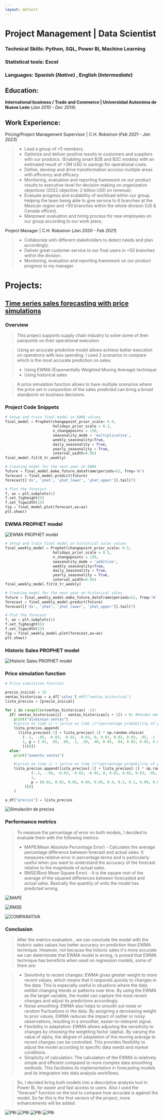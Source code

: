 ```yaml
---
layout: default
---
```

# Project Management | Data Scientist

### Technical Skills: Python, SQL, Power Bi, Machine Learning

### Statistical tools: Excel

### Languages: Spanish (_Native_) , English (_Intermediate_)


## Education:
**International business / Trade and Commerce | Universidad Autonóma de Nuevo León** (_Jan 2010 - Dec 2014_)

## Work Experience:
 Pricing/Project Management Supervisor | C.H. Robsinon (_Feb 2021 - Jan 2023_)
    
   > * Lead a group of >5 members.
   > * Optimize and deliver positive results to customers and suppliers with our produtcs. (Enabling smart B2B and B2C models) with an estimated result of +2M USD in savings for operational costs.
   > * Define, develop and drive transformation accross multiple areas with efficency and efficacy.
   > * Monitoring, evaluation and reporting framework on our product results to executive-level for decision making on organization objectives (2022 objective: 2 billion USD on revenue).
   > * Evaluate progress and scalability of workload within our group. Helping the team being able to give service to 6 branches at the Mexican region and +50 branches within the whole division (US & Canada offices).
   > * Manpower evaluation and hiring process for new employees on our group according to our work plans.


 Project Manager | C.H. Robsinon (_Jan 2020 - Feb 2021_)
    
   > * Collaborate with different stakeholders to detect needs and plan accordingly.
   > * Deliver great customer service to our final users in +50 branches within the division.
   > * Monitoring, evaluation and reporting framework on our product progress to my manager.

# Projects: 

## [Time series sales forecasting with price simulations](https://github.com/IvanMontoya09/Time-series-forecasting-and-price-simulations)

### Overview

> This project supports supply chain industry to solve some of their painpoints on their operational execution.

> Using an accurate predictive model allows achieve better execution on operations with less spending. I used 2 scenarios to compare which is the most accurate prediction on sales:
> * Using EWMA (Exponentially Weighted Moving Average) technique
> * Using historical sales   

> A price simulation function allows to have multiple scenarios where the price set in conjunction of the sales predicted can bring a broad standpoint on business decisions.

### Project Code Snippets 

```python
# Setup and train final model on EWMA values
final_model = Prophet(changepoint_prior_scale= 0.4,
                      holidays_prior_scale = 0.1,
                      n_changepoints = 150,
                      seasonality_mode = 'multiplicative',
                      weekly_seasonality=True,
                      daily_seasonality = True,
                      yearly_seasonality = True,
                      interval_width=0.95)
final_model.fit(X_tr_weekly)

# Creating model for the next year on EWMA
future = final_model.make_future_dataframe(periods=52, freq='W')
forecast = final_model.predict(future)
forecast[['ds', 'yhat', 'yhat_lower', 'yhat_upper']].tail(7)

# Plot the forecast
f, ax = plt.subplots(1)
f.set_figheight(5)
f.set_figwidth(15)
fig = final_model.plot(forecast,ax=ax)
plt.show()

```

### EWMA PROPHET model

![EWMA PROPHET model](assets/img/PROPHET_EWMA.png)

```python
# Setup and train final model on historical sales values
final_weekly_model = Prophet(changepoint_prior_scale= 0.5,
                      holidays_prior_scale = 0.5,
                      n_changepoints = 150,
                      seasonality_mode = 'additive',                      
                      weekly_seasonality=True,
                      daily_seasonality = True,
                      yearly_seasonality = True,
                      interval_width=0.95)
final_weekly_model.fit(X_tr_weekly)

# Creating model for the next year on historical sales
future = final_weekly_model.make_future_dataframe(periods=52, freq='W')
forecast = final_weekly_model.predict(future)
forecast[['ds', 'yhat', 'yhat_lower', 'yhat_upper']].tail(7)

# Plot the forecast
f, ax = plt.subplots(1)
f.set_figheight(5)
f.set_figwidth(15)
fig = final_weekly_model.plot(forecast,ax=ax)
plt.show()

```

### Historic Sales PROPHET model

![Historic Sales PROPHET model](assets/img/PROPHET_VENTAS_REALES.png)


### Price simulation function

```python
# Price simulation function

precio_inicial = 15
ventas_historicas = a_df['sales'] #df["ventas_historicas"]
lista_precios = [precio_inicial]

for i in range(len(ventas_historicas) -1):
  if( ventas_historicas[i] - ventas_historicas[i + 1]) > 0: #Vendes menos al siguiente día
    print("disminuyo ventas")
    #(price on time i) + (price on time i)*(percentage probability of price discount)
    lista_precios.append(
      (lista_precios[-1] + lista_precios[-1] * np.random.choice( 
        (-.1, -.05, -0.03, -0.02, -0.01, 0, 0.01, 0.02, 0.03, .05, .1 ), 
        1, p = (.01, .05, .09, .1, .20, .40, 0.05, .04, 0.02, 0.02, 0.02)
        ))[0])
  else:
    print("aumento ventas")

    #(price on time i) + (price on time i)*(percentage probability of price increase)
    lista_precios.append(lista_precios[-1] + lista_precios[-1] * np.random.choice(
            (-.1, -.05, -0.03, -0.02, -0.01, 0, 0.01, 0.02, 0.03, .05, .1 ), 
            1,
            p = (0.02, 0.02, 0.02, 0.04, 0.05, 0.4, 0.2, 0.1, 0.09, 0.05, 0.01) 
         )[0]
    )

a_df["precios"] = lista_precios

```
![Simulación de precios](assets/img/SIMULACION_PRECIOS.PNG)


### Performance metrics

> To measure the percentage of error on both models, I decided to evaluate them with the following metrics:
>* MAPE(Mean Absolute Percentage Error) - Calculates the average percentage difference between forecast and actual sales. It measures relative error in percentage terms and is particularly useful when you want to understand the accuracy of the forecast relative to the magnitude of actual sales.
>* RMSE(Root Mean Square Error) - It is the square root of the average of the squared differences between forecasted and actual sales. Basically the quantity of units the model has predicted wrong.

![MAPE](assets/img/MAPE.PNG)

![RMSE](assets/img/RMSE.PNG)

![COMPARATIVA](assets/img/COMPARATIVA_METRICAS.PNG)

### Conclusion

>After the metrics evaluation , we can conclude the model with the historic sales values has better accuracy on prediction than EWMA technique. However, not because the historic sales it's more accurate we can determinate that EWMA model is wrong, is proved that EWMA technique has beneficts when used on regression models, some of them are: 

>* Sensitivity to recent changes: EWMA gives greater weight to more recent values, which means that it responds quickly to changes in the data. This is especially useful in situations where the data exhibit changing trends or patterns over time. By using the EWMA as the target variable, the model can capture the most recent changes and adjust its predictions accordingly.
>* Noise smoothing: EWMA also helps to smooth out noise or random fluctuations in the data. By assigning a decreasing weight to prior values, EWMA reduces the impact of outlier or noisy observations, resulting in a smoother, easier-to-interpret signal.
>* Flexibility in adaptation: EWMA allows adjusting the sensitivity to changes by choosing the weighting factor (alpha). By varying the value of alpha, the degree of adaptation of the moving average to recent changes can be controlled. This provides flexibility to adjust the model according to specific data needs and market conditions.
>* Simplicity of calculation: The calculation of the EWMA is relatively simple and efficient compared to more complex data smoothing methods. This facilitates its implementation in forecasting models and its integration into data analysis workflows.

>So, I decided bring both models into a descriptive analysis tool in Power Bi, for easier and fast access to users. Also I used the "forecast" function on the tool to compare how accurate is against the model. So far this is the first version of the project, more enhancements will be added. 

![PBi](assets/img/PBI_1.PNG)
![PBi](assets/img/PBI_2.PNG)
![PBi](assets/img/PBI_3.PNG)
![PBi](assets/img/PBI_4.PNG)